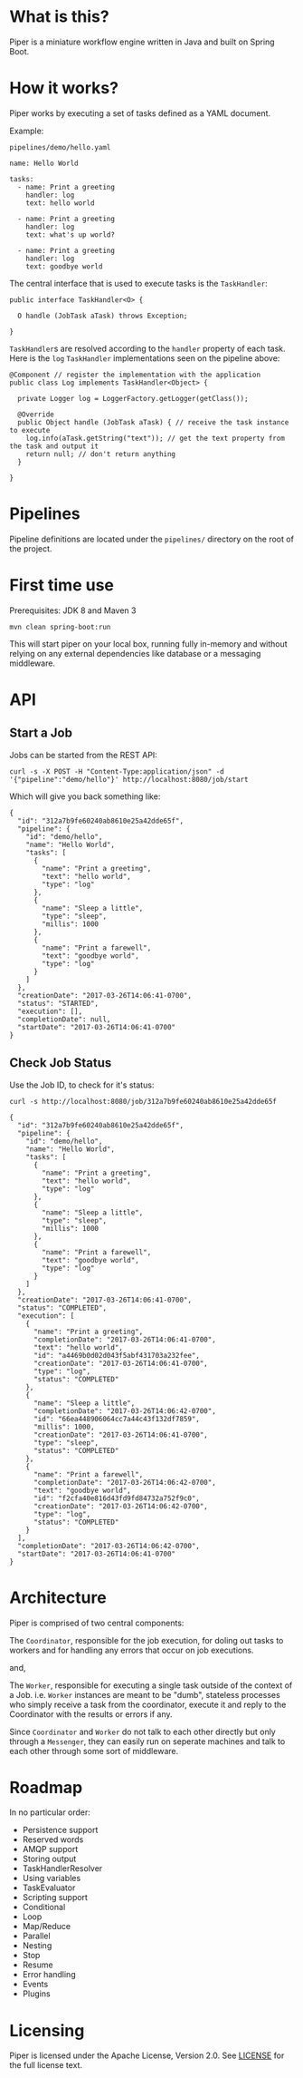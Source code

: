 # What is this?

Piper is a miniature workflow engine written in Java and built on Spring Boot.

# How it works? 

Piper works by executing a set of tasks defined as a YAML document. 

Example:

`pipelines/demo/hello.yaml`

```
name: Hello World
    
tasks: 
  - name: Print a greeting
    handler: log
    text: hello world
    
  - name: Print a greeting
    handler: log
    text: what's up world?
    
  - name: Print a greeting
    handler: log
    text: goodbye world
```

The central interface that is used to execute tasks is the `TaskHandler`:

```
public interface TaskHandler<O> {

  O handle (JobTask aTask) throws Exception;
  
}
```

`TaskHandler`s are resolved according to the `handler` property of each task. Here is the `log` `TaskHandler` implementations seen on the pipeline above: 

```
@Component // register the implementation with the application
public class Log implements TaskHandler<Object> {

  private Logger log = LoggerFactory.getLogger(getClass());

  @Override
  public Object handle (JobTask aTask) { // receive the task instance to execute
    log.info(aTask.getString("text")); // get the text property from the task and output it
    return null; // don't return anything
  }

}
``` 

# Pipelines

Pipeline definitions are located under the `pipelines/` directory on the root of the project.

# First time use

Prerequisites: JDK 8 and Maven 3

`mvn clean spring-boot:run` 

This will start piper on your local box, running fully in-memory and without relying on any external dependencies like database or a messaging middleware. 

# API

## Start a Job 

Jobs can be started from the REST API: 

```
curl -s -X POST -H "Content-Type:application/json" -d '{"pipeline":"demo/hello"}' http://localhost:8080/job/start
```

Which will give you back something like: 

```
{
  "id": "312a7b9fe60240ab8610e25a42dde65f",
  "pipeline": {
    "id": "demo/hello",
    "name": "Hello World",
    "tasks": [
      {
        "name": "Print a greeting",
        "text": "hello world",
        "type": "log"
      },
      {
        "name": "Sleep a little",
        "type": "sleep",
        "millis": 1000
      },
      {
        "name": "Print a farewell",
        "text": "goodbye world",
        "type": "log"
      }
    ]
  },
  "creationDate": "2017-03-26T14:06:41-0700",
  "status": "STARTED",
  "execution": [],
  "completionDate": null,
  "startDate": "2017-03-26T14:06:41-0700"
}
```

## Check Job Status

Use the Job ID, to check for it's status:

```
curl -s http://localhost:8080/job/312a7b9fe60240ab8610e25a42dde65f 
```

```
{
  "id": "312a7b9fe60240ab8610e25a42dde65f",
  "pipeline": {
    "id": "demo/hello",
    "name": "Hello World",
    "tasks": [
      {
        "name": "Print a greeting",
        "text": "hello world",
        "type": "log"
      },
      {
        "name": "Sleep a little",
        "type": "sleep",
        "millis": 1000
      },
      {
        "name": "Print a farewell",
        "text": "goodbye world",
        "type": "log"
      }
    ]
  },
  "creationDate": "2017-03-26T14:06:41-0700",
  "status": "COMPLETED",
  "execution": [
    {
      "name": "Print a greeting",
      "completionDate": "2017-03-26T14:06:41-0700",
      "text": "hello world",
      "id": "a4469b0d02d043f5abf431703a232fee",
      "creationDate": "2017-03-26T14:06:41-0700",
      "type": "log",
      "status": "COMPLETED"
    },
    {
      "name": "Sleep a little",
      "completionDate": "2017-03-26T14:06:42-0700",
      "id": "66ea448906064cc7a44c43f132df7859",
      "millis": 1000,
      "creationDate": "2017-03-26T14:06:41-0700",
      "type": "sleep",
      "status": "COMPLETED"
    },
    {
      "name": "Print a farewell",
      "completionDate": "2017-03-26T14:06:42-0700",
      "text": "goodbye world",
      "id": "f2cfa40e816d43fd9fd84732a752f9c0",
      "creationDate": "2017-03-26T14:06:42-0700",
      "type": "log",
      "status": "COMPLETED"
    }
  ],
  "completionDate": "2017-03-26T14:06:42-0700",
  "startDate": "2017-03-26T14:06:41-0700"
}
```


# Architecture

Piper is comprised of two central components: 

The `Coordinator`, responsible for the job execution, for doling out tasks to workers and for handling any errors that occur on job executions. 

and, 

The `Worker`, responsible for executing a single task outside of the context of a Job. i.e. `Worker` instances are meant to be "dumb", stateless processes who simply receive a task from the coordinator, execute it and reply to the Coordinator with the results or errors if any.

Since `Coordinator` and `Worker` do not talk to each other directly but only through a `Messenger`, they can easily run on seperate machines and talk to each other through some sort of middleware.  

# Roadmap

In no particular order:

* Persistence support
* Reserved words
* AMQP support
* Storing output
* TaskHandlerResolver
* Using variables
* TaskEvaluator
* Scripting support
* Conditional
* Loop
* Map/Reduce
* Parallel
* Nesting
* Stop
* Resume
* Error handling
* Events
* Plugins	
 
# Licensing

Piper is licensed under the Apache License, Version 2.0. See [LICENSE](https://github.com/creactiviti/piper/blob/master/LICENSE) for the full license text.

